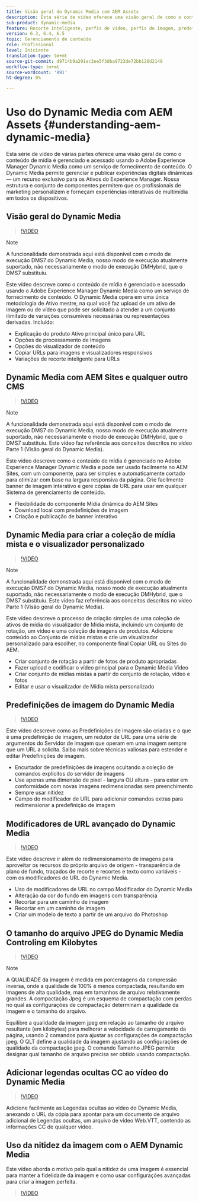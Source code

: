 ```yaml
---
title: Visão geral do Dynamic Media com AEM Assets
description: Esta série de vídeo oferece uma visão geral de como o conteúdo de mídia é gerenciado e acessado usando o Adobe Experience Manager Dynamic Media como um serviço de fornecimento de conteúdo. O Dynamic Media permite gerenciar e publicar experiências digitais dinâmicas — um recurso exclusivo para os Ativos do Experience Manager. Nossa estrutura e conjunto de componentes permitem que os profissionais de marketing personalizem e forneçam experiências interativas de multimídia em todos os dispositivos.
sub-product: dynamic-media
feature: Recorte inteligente, perfis de vídeo, perfis de imagem, predefinições do visualizador, vídeo 360 VR, conjuntos de imagens, conjuntos de rotação
version: 6.3, 6.4, 6.5
topic: Gerenciamento de conteúdo
role: Profissional
level: Iniciante
translation-type: tm+mt
source-git-commit: d9714b9a291ec3ee5f3dba9723de72bb120d2149
workflow-type: tm+mt
source-wordcount: '891'
ht-degree: 0%

---
```



# Uso do Dynamic Media com AEM Assets {#understanding-aem-dynamic-media}

Esta série de vídeo de várias partes oferece uma visão geral de como o conteúdo de mídia é gerenciado e acessado usando o Adobe Experience Manager Dynamic Media como um serviço de fornecimento de conteúdo. O Dynamic Media permite gerenciar e publicar experiências digitais dinâmicas — um recurso exclusivo para os Ativos do Experience Manager. Nossa estrutura e conjunto de componentes permitem que os profissionais de marketing personalizem e forneçam experiências interativas de multimídia em todos os dispositivos.

## Visão geral do Dynamic Media

>[!VIDEO](https://video.tv.adobe.com/v/27144/?quality=9&learn=on)

>[!NOTE]
>
>A funcionalidade demonstrada aqui está disponível com o modo de execução DMS7 do Dynamic Media, nosso modo de execução atualmente suportado, não necessariamente o modo de execução DMHybrid, que o DMS7 substituiu.

Este vídeo descreve como o conteúdo de mídia é gerenciado e acessado usando o Adobe Experience Manager Dynamic Media como um serviço de fornecimento de conteúdo. O Dynamic Media opera em uma única metodologia de Ativo mestre, na qual você faz upload de um ativo de imagem ou de vídeo que pode ser solicitado a atender a um conjunto ilimitado de variações consumíveis necessárias ou representações derivadas. Incluído:

* Explicação do produto Ativo principal único para URL
* Opções de processamento de imagens
* Opções do visualizador de conteúdo
* Copiar URLs para imagens e visualizadores responsivos
* Variações de recorte inteligente para URLs

## Dynamic Media com AEM Sites e qualquer outro CMS

>[!VIDEO](https://video.tv.adobe.com/v/27145/?quality=9&learn=on)

>[!NOTE]
>
>A funcionalidade demonstrada aqui está disponível com o modo de execução DMS7 do Dynamic Media, nosso modo de execução atualmente suportado, não necessariamente o modo de execução DMHybrid, que o DMS7 substituiu. Este vídeo faz referência aos conceitos descritos no vídeo Parte 1 (Visão geral do Dynamic Media).

Este vídeo descreve como o conteúdo de mídia é gerenciado no Adobe Experience Manager Dynamic Media e pode ser usado facilmente no AEM Sites, com um componente, para ser simples e automaticamente cortado para otimizar com base na largura responsiva da página. Crie facilmente banner de imagem interativo e gere cópias de URL para usar em qualquer Sistema de gerenciamento de conteúdo.

* Flexibilidade do componente Mídia dinâmica do AEM Sites
* Download local com predefinições de imagem
* Criação e publicação de banner interativo

## Dynamic Media para criar a coleção de mídia mista e o visualizador personalizado

>[!VIDEO](https://video.tv.adobe.com/v/27146/?quality=9&learn=on)

>[!NOTE]
>
>A funcionalidade demonstrada aqui está disponível com o modo de execução DMS7 do Dynamic Media, nosso modo de execução atualmente suportado, não necessariamente o modo de execução DMHybrid, que o DMS7 substituiu. Este vídeo faz referência aos conceitos descritos no vídeo Parte 1 (Visão geral do Dynamic Media).

Este vídeo descreve o processo de criação simples de uma coleção de ativos de mídia do visualizador de Mídia mista, incluindo um conjunto de rotação, um vídeo e uma coleção de imagens de produtos. Adicione conteúdo ao Conjunto de mídias mistas e crie um visualizador personalizado para escolher, no componente final Copiar URL ou Sites do AEM.

* Criar conjunto de rotação a partir de fotos de produto apropriadas
* Fazer upload e codificar o vídeo principal para o Dynamic Media Video
* Criar conjunto de mídias mistas a partir do conjunto de rotação, vídeo e fotos
* Editar e usar o visualizador de Mídia mista personalizado

## Predefinições de imagem do Dynamic Media

>[!VIDEO](https://video.tv.adobe.com/v/27320/?quality=9&learn=on)

Este vídeo descreve como as Predefinições de imagem são criadas e o que é uma predefinição de imagem, um redutor de URL para uma série de argumentos do Servidor de imagem que operam em uma imagem sempre que um URL a solicita. Saiba mais sobre técnicas valiosas para estender e editar Predefinições de imagem.

* Encurtador de predefinições de imagens ocultando a coleção de comandos explícitos do servidor de imagens
* Use apenas uma dimensão de pixel - largura OU altura - para estar em conformidade com novas imagens redimensionadas sem preenchimento
* Sempre usar nitidez
* Campo do modificador de URL para adicionar comandos extras para redimensionar a predefinição de imagem

## Modificadores de URL avançado do Dynamic Media

>[!VIDEO](https://video.tv.adobe.com/v/27319/?quality=9&learn=on)

Este vídeo descreve ir além do redimensionamento de imagens para aproveitar os recursos do próprio arquivo de origem - transparência de plano de fundo, traçados de recorte e recortes e texto como variáveis - com os modificadores de URL do Dynamic Media.

* Uso de modificadores de URL no campo Modificador do Dynamic Media
* Alteração da cor do fundo em imagens com transparência
* Recortar para um caminho de imagem
* Recortar em um caminho de imagem
* Criar um modelo de texto a partir de um arquivo do Photoshop

## O tamanho do arquivo JPEG do Dynamic Media Controling em Kilobytes

>[!VIDEO](https://video.tv.adobe.com/v/27404/?quality=9&learn=on)


>[!NOTE]
>
>A QUALIDADE da imagem é medida em porcentagens da compressão inversa, onde a qualidade de 100% é menos compactada, resultando em imagens de alta qualidade, mas em tamanhos de arquivo relativamente grandes. A compactação Jpeg é um esquema de compactação com perdas no qual as configurações de compactação determinam a qualidade da imagem e o tamanho do arquivo.

Equilibre a qualidade da imagem jpeg em relação ao tamanho de arquivo resultante (em kilobytes) para melhorar a velocidade de carregamento da página, usando 2 comandos para ajustar as configurações de compactação jpeg. O QLT define a qualidade da imagem ajustando as configurações de qualidade da compactação jpeg. O comando Tamanho JPEG permite designar qual tamanho de arquivo precisa ser obtido usando compactação.

## Adicionar legendas ocultas CC ao vídeo do Dynamic Media

>[!VIDEO](https://video.tv.adobe.com/v/28074/?quality=9&learn=on)

Adicione facilmente as Legendas ocultas ao vídeo do Dynamic Media, anexando o URL da cópia para apontar para um documento de arquivo adicional de Legendas ocultas, um arquivo de vídeo Web.VTT, contendo as informações CC de qualquer vídeo.

## Uso da nitidez da imagem com o AEM Dynamic Media

Este vídeo aborda o motivo pelo qual a nitidez de uma imagem é essencial para manter a fidelidade da imagem e como usar configurações avançadas para criar a imagem perfeita.

>[!VIDEO](https://demos-pub.assetsadobe.com/etc/dam/viewers/s7viewers/html5/VideoViewer.html?asset=%2Fcontent%2Fdam%2Fdm-public-facing-upgrade-portal-video%2F04_DynamicImagery_AdvancedSettings_071917_BH.mp4&amp;config=/etc/dam/presets/viewer/Video_social&amp;serverUrl=https%3A%2F%2Fadobedemo62-h.assetsadobe.com%2Fis%2Fimage%2F&amp;contenturl=%2F&amp;config2=/etc/dam/presets/analytics&amp;videoserverurl=https://gateway-na.assetsadobe.com/DMGateway/public/demoCo&amp;posterimage=/content/dam/dm-public-facing-upgrade-portal-video/04_DynamicImagery_AdvancedSettings_071917_BH.mp4)
